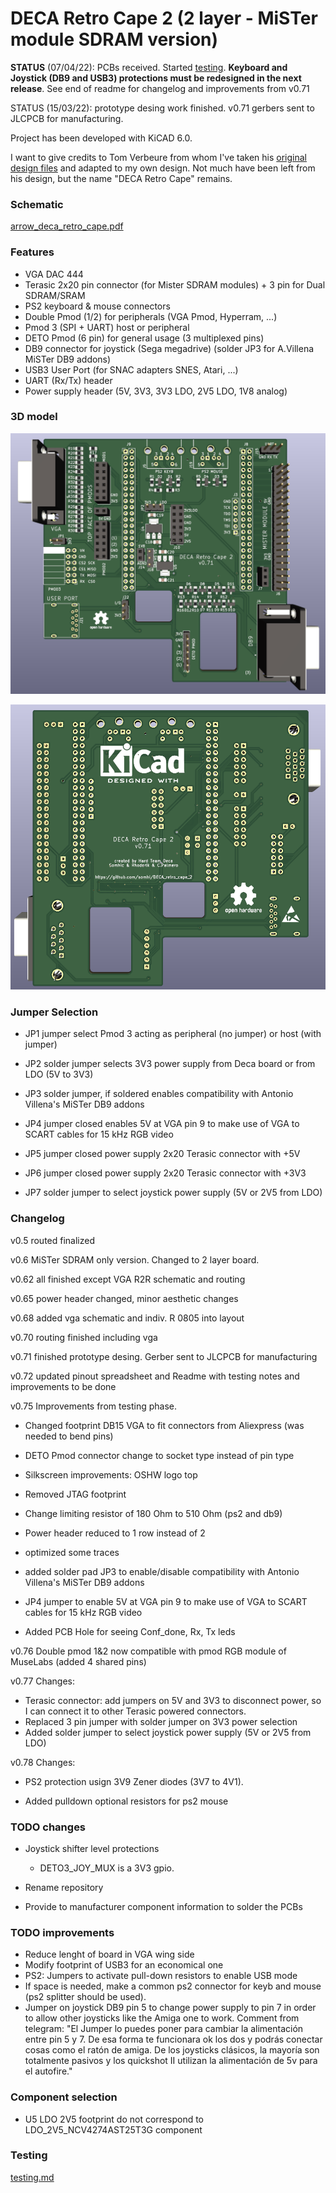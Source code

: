 # DECA Retro Cape 2 (2 layer - MiSTer module SDRAM version)

**STATUS** (07/04/22):  PCBs received. Started [testing](testing.md). **Keyboard and Joystick (DB9 and USB3) protections must be redesigned in the next release**. See end of readme for changelog and improvements from v0.71

STATUS (15/03/22):  prototype desing work finished. v0.71 gerbers sent to JLCPCB for manufacturing.



Project has been developed with KiCAD 6.0. 

I want to give credits to Tom Verbeure from whom I've taken his [original design  files](https://github.com/tomverbeure/arrow_deca_retro_cape) and adapted to my own design. Not much have been left from his design, but the name "DECA Retro Cape" remains.  

### **Schematic**

 [arrow_deca_retro_cape.pdf](arrow_deca_retro_cape.pdf) 

### **Features**

* VGA DAC 444
* Terasic 2x20 pin connector (for Mister SDRAM modules) + 3 pin for Dual SDRAM/SRAM 
* PS2 keyboard & mouse connectors
* Double Pmod (1/2) for peripherals (VGA Pmod, Hyperram, ...)
* Pmod 3 (SPI + UART) host or peripheral 
* DETO Pmod (6 pin) for general usage (3 multiplexed pins)
* DB9 connector for joystick (Sega megadrive) (solder JP3 for A.Villena MiSTer DB9 addons)
* USB3 User Port (for SNAC adapters SNES, Atari, ...)
* UART (Rx/Tx) header
* Power supply header (5V, 3V3, 3V3 LDO, 2V5 LDO, 1V8 analog)

### 3D model

![DECA_retro_cape_1](DECA_retro_cape_1.png)



![DECA_retro_cape_2](DECA_retro_cape_2.png)



### **Jumper Selection**

* JP1 jumper select Pmod 3 acting as peripheral (no jumper) or host (with jumper)

* JP2 solder jumper selects 3V3 power supply from Deca board or from LDO (5V to 3V3)

* JP3 solder jumper, if soldered enables compatibility with Antonio Villena's MiSTer DB9 addons

* JP4 jumper closed enables 5V at VGA pin 9 to make use of VGA to SCART cables for 15 kHz RGB video

* JP5 jumper closed power supply 2x20 Terasic connector with +5V

* JP6 jumper closed power supply 2x20 Terasic connector with +3V3

* JP7 solder jumper to select joystick power supply (5V or 2V5 from LDO)

  

### Changelog

v0.5  routed finalized

v0.6  MiSTer SDRAM only version. Changed to 2 layer board.

v0.62 all finished except VGA R2R schematic and routing

v0.65 power header changed, minor aesthetic changes

v0.68 added vga schematic and indiv. R 0805 into layout

v0.70 routing finished including vga

v0.71 finished prototype desing. Gerber sent to JLCPCB for manufacturing

v0.72 updated pinout spreadsheet and Readme with testing notes and improvements to be done

v0.75 Improvements from testing phase. 

* Changed footprint DB15 VGA to fit connectors from Aliexpress (was needed to bend pins)

* DETO Pmod connector change to socket type instead of pin type

* Silkscreen improvements: OSHW logo top

* Removed JTAG footprint

* Change limiting resistor of 180 Ohm to 510 Ohm (ps2 and db9)

* Power header reduced to 1 row instead of 2

* optimized some traces

* added solder pad JP3 to enable/disable compatibility with Antonio Villena's MiSTer DB9 addons

* JP4 jumper to enable 5V at VGA pin 9 to make use of VGA to SCART cables for 15 kHz RGB video

* Added PCB Hole for seeing Conf_done, Rx, Tx leds

v0.76 Double pmod 1&2 now compatible with pmod RGB module of MuseLabs (added 4 shared pins)

v0.77 Changes:

* Terasic connector: add jumpers on 5V and 3V3 to disconnect power, so I can connect it to other Terasic powered connectors.
* Replaced 3 pin jumper with solder jumper on 3V3 power selection
* Added solder jumper to select joystick power supply (5V or 2V5 from LDO)

v0.78 Changes:

* PS2 protection usign 3V9 Zener diodes (3V7 to 4V1).

* Added pulldown optional resistors for ps2 mouse

  

### TODO changes 

* Joystick shifter level protections
  * DETO3_JOY_MUX is a 3V3 gpio.

* Rename repository

* Provide to manufacturer component information to solder the PCBs

  

### TODO improvements

* Reduce lenght of board in VGA wing side
* Modify footprint of USB3 for an economical one
* PS2:  Jumpers to activate pull-down resistors to enable USB mode
* If space is needed, make a common ps2 connector for keyb and mouse (ps2 splitter should be used). 
* Jumper on joystick DB9 pin 5 to change power supply to pin 7 in order to allow other joysticks like the Amiga one to work. Comment from telegram: "El Jumper lo puedes poner para cambiar la alimentación entre pin 5 y 7. De esa forma te funcionara ok los dos y podrás conectar cosas como el ratón de amiga. De los joysticks clásicos, la mayoría son totalmente pasivos y los quickshot II utilizan la alimentación de 5v para el autofire."



### Component selection

* U5 LDO 2V5 footprint do not correspond to LDO_2V5_NCV4274AST25T3G component

  

### Testing

[testing.md](testing.md)

